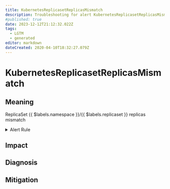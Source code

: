 ```yaml
---
title: KubernetesReplicasetReplicasMismatch
description: Troubleshooting for alert KubernetesReplicasetReplicasMismatch
#published: true
date: 2023-12-12T21:12:32.022Z
tags: 
  - LGTM
  - generated
editor: markdown
dateCreated: 2020-04-10T18:32:27.079Z
---
```


# KubernetesReplicasetReplicasMismatch

## Meaning
[//]: # "Short paragraph that explains what the alert means"
ReplicaSet {{ $labels.namespace }}/{{ $labels.replicaset }} replicas mismatch

<details>
  <summary>Alert Rule</summary>

{{% rule "kubernetes/kubestate-exporter.yml" "KubernetesReplicasetReplicasMismatch" %}}

<!-- Rule when generated

```yaml
alert: KubernetesReplicasetReplicasMismatch
expr: kube_replicaset_spec_replicas != kube_replicaset_status_ready_replicas
for: 10m
labels:
    severity: warning
annotations:
    summary: Kubernetes ReplicasSet mismatch ({{ $labels.namespace }}/{{ $labels.replicaset }})
    description: |-
        ReplicaSet {{ $labels.namespace }}/{{ $labels.replicaset }} replicas mismatch
          VALUE = {{ $value }}
          LABELS = {{ $labels }}
    runbook: https://github.com/srerun/prometheus-alerts/blob/main/content/runbooks/kubestate-exporter/KubernetesReplicasetReplicasMismatch.md

```

-->

</details>


## Impact
[//]: # "What could / will happen if the alert is not addressed"



## Diagnosis
[//]: # "Steps to take to identify the cause of the problem"



## Mitigation
[//]: # "The steps necessary to resolve the alert"
